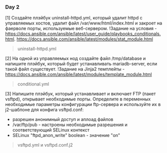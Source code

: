 ### Day 2
[1] Создайте плэйбук uninstall-httpd.yml, который удалит httpd с управляемых хостов, удалит файл /var/www/html/index.html и закроет на фаерволе порты, используемые веб-сервером.
!Задание на условия - https://docs.ansible.com/ansible/latest/user_guide/playbooks_conditionals.html. https://docs.ansible.com/ansible/latest/modules/stat_module.html
> uninstall-httpd.yml

[2] На одной из управляемых нод создайте файл /tmp/database и напишите плэйбук, который будет устанавливать mariadb-server, если такой файл существует.
!Задание на Jinja2 темплейты - https://docs.ansible.com/ansible/latest/modules/template_module.html
> conditional.yml

[3] Напишите плэйбук, который устанавливает и включает FTP (пакет vsftpd), открывает необходимые порты. Определите в переменных необходимые параметры конфигурации ftp-сервера и используйте их в j2-шаблоне для конфига vsftpd.conf:
- разрешен анонимный доступ и аплоад файлов
- /var/ftp/pub - настроены необходимые разрешения и соответствующий SELinux контекст
- SELinux "ftpd_anon_write" boolean - значение "on"

> vsftpd.yml и vsftpd.conf.j2
